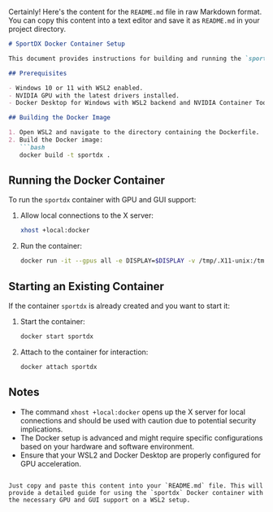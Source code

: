Certainly! Here's the content for the `README.md` file in raw Markdown format. You can copy this content into a text editor and save it as `README.md` in your project directory.

```markdown
# SportDX Docker Container Setup

This document provides instructions for building and running the `sportdx` Docker container, which is set up for GPU-accelerated PyTorch applications with GUI support via WSL2.

## Prerequisites

- Windows 10 or 11 with WSL2 enabled.
- NVIDIA GPU with the latest drivers installed.
- Docker Desktop for Windows with WSL2 backend and NVIDIA Container Toolkit.

## Building the Docker Image

1. Open WSL2 and navigate to the directory containing the Dockerfile.
2. Build the Docker image:
   ```bash
   docker build -t sportdx .
   ```

## Running the Docker Container

To run the `sportdx` container with GPU and GUI support:

1. Allow local connections to the X server:
   ```bash
   xhost +local:docker
   ```

2. Run the container:
   ```bash
   docker run -it --gpus all -e DISPLAY=$DISPLAY -v /tmp/.X11-unix:/tmp/.X11-unix sportdx
   ```

## Starting an Existing Container

If the container `sportdx` is already created and you want to start it:

1. Start the container:
   ```bash
   docker start sportdx
   ```

2. Attach to the container for interaction:
   ```bash
   docker attach sportdx
   ```

## Notes

- The command `xhost +local:docker` opens up the X server for local connections and should be used with caution due to potential security implications.
- The Docker setup is advanced and might require specific configurations based on your hardware and software environment.
- Ensure that your WSL2 and Docker Desktop are properly configured for GPU acceleration.
```

Just copy and paste this content into your `README.md` file. This will provide a detailed guide for using the `sportdx` Docker container with the necessary GPU and GUI support on a WSL2 setup.